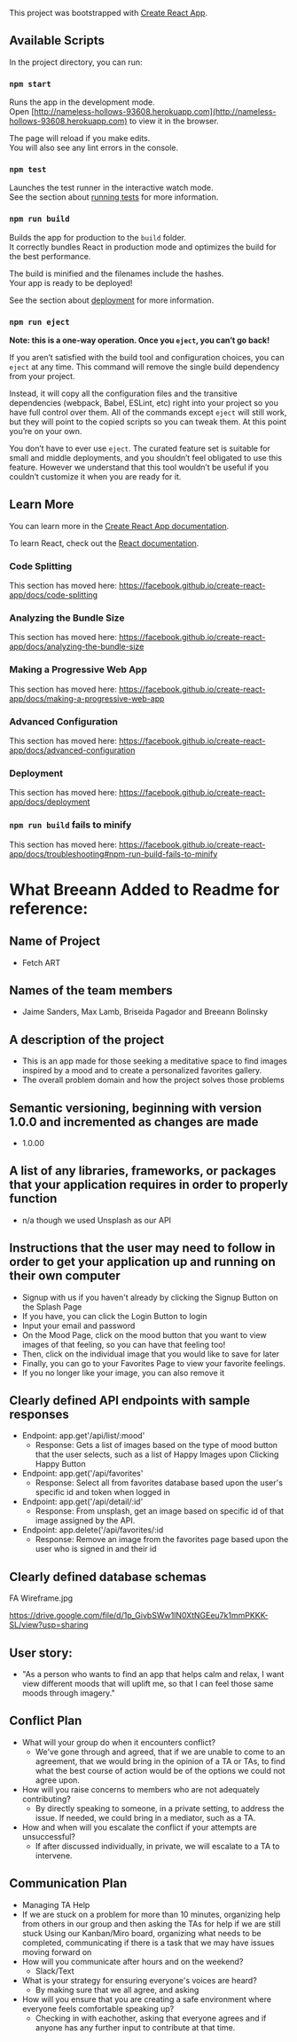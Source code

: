 This project was bootstrapped with [Create React App](https://github.com/facebook/create-react-app).

## Available Scripts

In the project directory, you can run:

### `npm start`

Runs the app in the development mode.<br />
Open [http://nameless-hollows-93608.herokuapp.com](http://nameless-hollows-93608.herokuapp.com) to view it in the browser.

The page will reload if you make edits.<br />
You will also see any lint errors in the console.

### `npm test`

Launches the test runner in the interactive watch mode.<br />
See the section about [running tests](https://facebook.github.io/create-react-app/docs/running-tests) for more information.

### `npm run build`

Builds the app for production to the `build` folder.<br />
It correctly bundles React in production mode and optimizes the build for the best performance.

The build is minified and the filenames include the hashes.<br />
Your app is ready to be deployed!

See the section about [deployment](https://facebook.github.io/create-react-app/docs/deployment) for more information.

### `npm run eject`

**Note: this is a one-way operation. Once you `eject`, you can’t go back!**

If you aren’t satisfied with the build tool and configuration choices, you can `eject` at any time. This command will remove the single build dependency from your project.

Instead, it will copy all the configuration files and the transitive dependencies (webpack, Babel, ESLint, etc) right into your project so you have full control over them. All of the commands except `eject` will still work, but they will point to the copied scripts so you can tweak them. At this point you’re on your own.

You don’t have to ever use `eject`. The curated feature set is suitable for small and middle deployments, and you shouldn’t feel obligated to use this feature. However we understand that this tool wouldn’t be useful if you couldn’t customize it when you are ready for it.

## Learn More

You can learn more in the [Create React App documentation](https://facebook.github.io/create-react-app/docs/getting-started).

To learn React, check out the [React documentation](https://reactjs.org/).

### Code Splitting

This section has moved here: https://facebook.github.io/create-react-app/docs/code-splitting

### Analyzing the Bundle Size

This section has moved here: https://facebook.github.io/create-react-app/docs/analyzing-the-bundle-size

### Making a Progressive Web App

This section has moved here: https://facebook.github.io/create-react-app/docs/making-a-progressive-web-app

### Advanced Configuration

This section has moved here: https://facebook.github.io/create-react-app/docs/advanced-configuration

### Deployment

This section has moved here: https://facebook.github.io/create-react-app/docs/deployment

### `npm run build` fails to minify

This section has moved here: https://facebook.github.io/create-react-app/docs/troubleshooting#npm-run-build-fails-to-minify


# What Breeann Added to Readme for reference: 

## Name of Project 
* Fetch ART

## Names of the team members
* Jaime Sanders, Max Lamb, Briseida Pagador and Breeann Bolinsky

## A description of the project
* This is an app made for those seeking a meditative space to find images inspired by a mood and to create a personalized favorites gallery.
* The overall problem domain and how the project solves those problems

## Semantic versioning, beginning with version 1.0.0 and incremented as changes are made
* 1.0.00

## A list of any libraries, frameworks, or packages that your application requires in order to properly function
* n/a though we used Unsplash as our API 
 
## Instructions that the user may need to follow in order to get your application up and running on their own computer
* Signup with us if you haven't already by clicking the Signup Button on the Splash Page
* If you have, you can click the Login Button to login
* Input your email and password 
* On the Mood Page, click on the mood button that you want to view images of that feeling, so you can have that feeling too!
* Then, click on the individual image that you would like to save for later 
* Finally, you can go to your Favorites Page to view your favorite feelings. 
* If you no longer like your image, you can also remove it 

## Clearly defined API endpoints with sample responses
* Endpoint: app.get'/api/list/:mood'
    * Response: Gets a list of images based on the type of mood button that the user selects, such as a list of Happy Images upon Clicking Happy Button
* Endpoint: app.get('/api/favorites'
    * Response: Select all from favorites database based  upon the user's specific id and token when logged in
* Endpoint: app.get('/api/detail/:id'
    * Response: From unsplash, get an image based on specific id of that image assigned by the API. 
* Endpoint: app.delete('/api/favorites/:id
    * Response: Remove an image from the favorites page based upon the user who is signed in and their id 
 
## Clearly defined database schemas

FA Wireframe.jpg

https://drive.google.com/file/d/1p_GivbSWw1lN0XtNGEeu7k1mmPKKK-SL/view?usp=sharing

## User story: 
* "As a person who wants to find an app that helps calm and relax, I want view different moods that will uplift me, so that I can feel those same moods through imagery."

## Conflict Plan
* What will your group do when it encounters conflict?
    * We've gone through and agreed, that if we are unable to come to an agreement, that we would bring in the opinion of a TA or TAs, to find what the best course of action would be of the options we could not agree upon. 
* How will you raise concerns to members who are not adequately contributing?
    * By directly speaking to someone, in a private setting, to address the issue. If needed, we could bring in a mediator, such as a TA. 
* How and when will you escalate the conflict if your attempts are unsuccessful?
    * If after discussed individually, in private, we will escalate to a TA to intervene. 

## Communication Plan 
* Managing TA Help 
* If we are stuck on a problem for more than 10 minutes, organizing help from others in our group and then asking the TAs for help if we are still stuck
Using our Kanban/Miro board, organizing what needs to be completed, communicating if there is a task that we may have issues moving forward on 
* How will you communicate after hours and on the weekend?
    * Slack/Text
* What is your strategy for ensuring everyone's voices are heard?
    * By making sure that we all agree, and asking 
* How will you ensure that you are creating a safe environment where everyone feels comfortable speaking up?
    * Checking in with eachother, asking that everyone agrees and if anyone has any further input to contribute at that time. 

